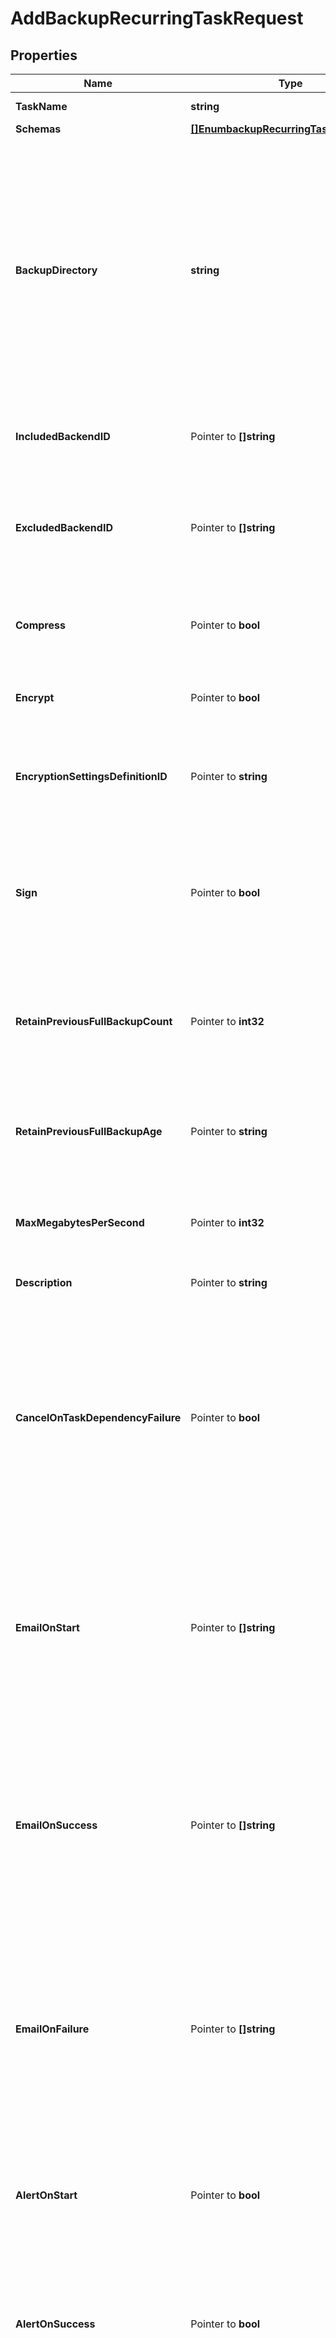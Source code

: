 # AddBackupRecurringTaskRequest

## Properties

Name | Type | Description | Notes
------------ | ------------- | ------------- | -------------
**TaskName** | **string** | Name of the new Recurring Task | 
**Schemas** | [**[]EnumbackupRecurringTaskSchemaUrn**](EnumbackupRecurringTaskSchemaUrn.md) |  | 
**BackupDirectory** | **string** | The directory in which backup files will be placed. When backing up a single backend, the backup files will be placed directly in this directory. When backing up multiple backends, the backup files for each backend will be placed in a subdirectory whose name is the corresponding backend ID. | 
**IncludedBackendID** | Pointer to **[]string** | The backend IDs of any backends that should be included in the backup. | [optional] 
**ExcludedBackendID** | Pointer to **[]string** | The backend IDs of any backends that should be excluded from the backup. All backends that support backups and are not listed will be included. | [optional] 
**Compress** | Pointer to **bool** | Indicates whether to compress the data as it is written into the backup. | [optional] 
**Encrypt** | Pointer to **bool** | Indicates whether to encrypt the data as it is written into the backup. | [optional] 
**EncryptionSettingsDefinitionID** | Pointer to **string** | The ID of an encryption settings definition to use to obtain the backup encryption key. | [optional] 
**Sign** | Pointer to **bool** | Indicates whether to cryptographically sign backups, which will make it possible to detect whether the backup has been altered since it was created. | [optional] 
**RetainPreviousFullBackupCount** | Pointer to **int32** | The minimum number of previous full backups that should be preserved after a new backup completes successfully. | [optional] 
**RetainPreviousFullBackupAge** | Pointer to **string** | The minimum age of previous full backups that should be preserved after a new backup completes successfully. | [optional] 
**MaxMegabytesPerSecond** | Pointer to **int32** | The maximum rate, in megabytes per second, at which backups should be written. | [optional] 
**Description** | Pointer to **string** | A description for this Recurring Task | [optional] 
**CancelOnTaskDependencyFailure** | Pointer to **bool** | Indicates whether an instance of this Recurring Task should be canceled if the task immediately before it in the recurring task chain fails to complete successfully (including if it is canceled by an administrator before it starts or while it is running). | [optional] 
**EmailOnStart** | Pointer to **[]string** | The email addresses to which a message should be sent whenever an instance of this Recurring Task starts running. If this option is used, then at least one smtp-server must be configured in the global configuration. | [optional] 
**EmailOnSuccess** | Pointer to **[]string** | The email addresses to which a message should be sent whenever an instance of this Recurring Task completes successfully. If this option is used, then at least one smtp-server must be configured in the global configuration. | [optional] 
**EmailOnFailure** | Pointer to **[]string** | The email addresses to which a message should be sent if an instance of this Recurring Task fails to complete successfully. If this option is used, then at least one smtp-server must be configured in the global configuration. | [optional] 
**AlertOnStart** | Pointer to **bool** | Indicates whether the server should generate an administrative alert whenever an instance of this Recurring Task starts running. | [optional] 
**AlertOnSuccess** | Pointer to **bool** | Indicates whether the server should generate an administrative alert whenever an instance of this Recurring Task completes successfully. | [optional] 
**AlertOnFailure** | Pointer to **bool** | Indicates whether the server should generate an administrative alert whenever an instance of this Recurring Task fails to complete successfully. | [optional] 

## Methods

### NewAddBackupRecurringTaskRequest

`func NewAddBackupRecurringTaskRequest(taskName string, schemas []EnumbackupRecurringTaskSchemaUrn, backupDirectory string, ) *AddBackupRecurringTaskRequest`

NewAddBackupRecurringTaskRequest instantiates a new AddBackupRecurringTaskRequest object
This constructor will assign default values to properties that have it defined,
and makes sure properties required by API are set, but the set of arguments
will change when the set of required properties is changed

### NewAddBackupRecurringTaskRequestWithDefaults

`func NewAddBackupRecurringTaskRequestWithDefaults() *AddBackupRecurringTaskRequest`

NewAddBackupRecurringTaskRequestWithDefaults instantiates a new AddBackupRecurringTaskRequest object
This constructor will only assign default values to properties that have it defined,
but it doesn't guarantee that properties required by API are set

### GetTaskName

`func (o *AddBackupRecurringTaskRequest) GetTaskName() string`

GetTaskName returns the TaskName field if non-nil, zero value otherwise.

### GetTaskNameOk

`func (o *AddBackupRecurringTaskRequest) GetTaskNameOk() (*string, bool)`

GetTaskNameOk returns a tuple with the TaskName field if it's non-nil, zero value otherwise
and a boolean to check if the value has been set.

### SetTaskName

`func (o *AddBackupRecurringTaskRequest) SetTaskName(v string)`

SetTaskName sets TaskName field to given value.


### GetSchemas

`func (o *AddBackupRecurringTaskRequest) GetSchemas() []EnumbackupRecurringTaskSchemaUrn`

GetSchemas returns the Schemas field if non-nil, zero value otherwise.

### GetSchemasOk

`func (o *AddBackupRecurringTaskRequest) GetSchemasOk() (*[]EnumbackupRecurringTaskSchemaUrn, bool)`

GetSchemasOk returns a tuple with the Schemas field if it's non-nil, zero value otherwise
and a boolean to check if the value has been set.

### SetSchemas

`func (o *AddBackupRecurringTaskRequest) SetSchemas(v []EnumbackupRecurringTaskSchemaUrn)`

SetSchemas sets Schemas field to given value.


### GetBackupDirectory

`func (o *AddBackupRecurringTaskRequest) GetBackupDirectory() string`

GetBackupDirectory returns the BackupDirectory field if non-nil, zero value otherwise.

### GetBackupDirectoryOk

`func (o *AddBackupRecurringTaskRequest) GetBackupDirectoryOk() (*string, bool)`

GetBackupDirectoryOk returns a tuple with the BackupDirectory field if it's non-nil, zero value otherwise
and a boolean to check if the value has been set.

### SetBackupDirectory

`func (o *AddBackupRecurringTaskRequest) SetBackupDirectory(v string)`

SetBackupDirectory sets BackupDirectory field to given value.


### GetIncludedBackendID

`func (o *AddBackupRecurringTaskRequest) GetIncludedBackendID() []string`

GetIncludedBackendID returns the IncludedBackendID field if non-nil, zero value otherwise.

### GetIncludedBackendIDOk

`func (o *AddBackupRecurringTaskRequest) GetIncludedBackendIDOk() (*[]string, bool)`

GetIncludedBackendIDOk returns a tuple with the IncludedBackendID field if it's non-nil, zero value otherwise
and a boolean to check if the value has been set.

### SetIncludedBackendID

`func (o *AddBackupRecurringTaskRequest) SetIncludedBackendID(v []string)`

SetIncludedBackendID sets IncludedBackendID field to given value.

### HasIncludedBackendID

`func (o *AddBackupRecurringTaskRequest) HasIncludedBackendID() bool`

HasIncludedBackendID returns a boolean if a field has been set.

### GetExcludedBackendID

`func (o *AddBackupRecurringTaskRequest) GetExcludedBackendID() []string`

GetExcludedBackendID returns the ExcludedBackendID field if non-nil, zero value otherwise.

### GetExcludedBackendIDOk

`func (o *AddBackupRecurringTaskRequest) GetExcludedBackendIDOk() (*[]string, bool)`

GetExcludedBackendIDOk returns a tuple with the ExcludedBackendID field if it's non-nil, zero value otherwise
and a boolean to check if the value has been set.

### SetExcludedBackendID

`func (o *AddBackupRecurringTaskRequest) SetExcludedBackendID(v []string)`

SetExcludedBackendID sets ExcludedBackendID field to given value.

### HasExcludedBackendID

`func (o *AddBackupRecurringTaskRequest) HasExcludedBackendID() bool`

HasExcludedBackendID returns a boolean if a field has been set.

### GetCompress

`func (o *AddBackupRecurringTaskRequest) GetCompress() bool`

GetCompress returns the Compress field if non-nil, zero value otherwise.

### GetCompressOk

`func (o *AddBackupRecurringTaskRequest) GetCompressOk() (*bool, bool)`

GetCompressOk returns a tuple with the Compress field if it's non-nil, zero value otherwise
and a boolean to check if the value has been set.

### SetCompress

`func (o *AddBackupRecurringTaskRequest) SetCompress(v bool)`

SetCompress sets Compress field to given value.

### HasCompress

`func (o *AddBackupRecurringTaskRequest) HasCompress() bool`

HasCompress returns a boolean if a field has been set.

### GetEncrypt

`func (o *AddBackupRecurringTaskRequest) GetEncrypt() bool`

GetEncrypt returns the Encrypt field if non-nil, zero value otherwise.

### GetEncryptOk

`func (o *AddBackupRecurringTaskRequest) GetEncryptOk() (*bool, bool)`

GetEncryptOk returns a tuple with the Encrypt field if it's non-nil, zero value otherwise
and a boolean to check if the value has been set.

### SetEncrypt

`func (o *AddBackupRecurringTaskRequest) SetEncrypt(v bool)`

SetEncrypt sets Encrypt field to given value.

### HasEncrypt

`func (o *AddBackupRecurringTaskRequest) HasEncrypt() bool`

HasEncrypt returns a boolean if a field has been set.

### GetEncryptionSettingsDefinitionID

`func (o *AddBackupRecurringTaskRequest) GetEncryptionSettingsDefinitionID() string`

GetEncryptionSettingsDefinitionID returns the EncryptionSettingsDefinitionID field if non-nil, zero value otherwise.

### GetEncryptionSettingsDefinitionIDOk

`func (o *AddBackupRecurringTaskRequest) GetEncryptionSettingsDefinitionIDOk() (*string, bool)`

GetEncryptionSettingsDefinitionIDOk returns a tuple with the EncryptionSettingsDefinitionID field if it's non-nil, zero value otherwise
and a boolean to check if the value has been set.

### SetEncryptionSettingsDefinitionID

`func (o *AddBackupRecurringTaskRequest) SetEncryptionSettingsDefinitionID(v string)`

SetEncryptionSettingsDefinitionID sets EncryptionSettingsDefinitionID field to given value.

### HasEncryptionSettingsDefinitionID

`func (o *AddBackupRecurringTaskRequest) HasEncryptionSettingsDefinitionID() bool`

HasEncryptionSettingsDefinitionID returns a boolean if a field has been set.

### GetSign

`func (o *AddBackupRecurringTaskRequest) GetSign() bool`

GetSign returns the Sign field if non-nil, zero value otherwise.

### GetSignOk

`func (o *AddBackupRecurringTaskRequest) GetSignOk() (*bool, bool)`

GetSignOk returns a tuple with the Sign field if it's non-nil, zero value otherwise
and a boolean to check if the value has been set.

### SetSign

`func (o *AddBackupRecurringTaskRequest) SetSign(v bool)`

SetSign sets Sign field to given value.

### HasSign

`func (o *AddBackupRecurringTaskRequest) HasSign() bool`

HasSign returns a boolean if a field has been set.

### GetRetainPreviousFullBackupCount

`func (o *AddBackupRecurringTaskRequest) GetRetainPreviousFullBackupCount() int32`

GetRetainPreviousFullBackupCount returns the RetainPreviousFullBackupCount field if non-nil, zero value otherwise.

### GetRetainPreviousFullBackupCountOk

`func (o *AddBackupRecurringTaskRequest) GetRetainPreviousFullBackupCountOk() (*int32, bool)`

GetRetainPreviousFullBackupCountOk returns a tuple with the RetainPreviousFullBackupCount field if it's non-nil, zero value otherwise
and a boolean to check if the value has been set.

### SetRetainPreviousFullBackupCount

`func (o *AddBackupRecurringTaskRequest) SetRetainPreviousFullBackupCount(v int32)`

SetRetainPreviousFullBackupCount sets RetainPreviousFullBackupCount field to given value.

### HasRetainPreviousFullBackupCount

`func (o *AddBackupRecurringTaskRequest) HasRetainPreviousFullBackupCount() bool`

HasRetainPreviousFullBackupCount returns a boolean if a field has been set.

### GetRetainPreviousFullBackupAge

`func (o *AddBackupRecurringTaskRequest) GetRetainPreviousFullBackupAge() string`

GetRetainPreviousFullBackupAge returns the RetainPreviousFullBackupAge field if non-nil, zero value otherwise.

### GetRetainPreviousFullBackupAgeOk

`func (o *AddBackupRecurringTaskRequest) GetRetainPreviousFullBackupAgeOk() (*string, bool)`

GetRetainPreviousFullBackupAgeOk returns a tuple with the RetainPreviousFullBackupAge field if it's non-nil, zero value otherwise
and a boolean to check if the value has been set.

### SetRetainPreviousFullBackupAge

`func (o *AddBackupRecurringTaskRequest) SetRetainPreviousFullBackupAge(v string)`

SetRetainPreviousFullBackupAge sets RetainPreviousFullBackupAge field to given value.

### HasRetainPreviousFullBackupAge

`func (o *AddBackupRecurringTaskRequest) HasRetainPreviousFullBackupAge() bool`

HasRetainPreviousFullBackupAge returns a boolean if a field has been set.

### GetMaxMegabytesPerSecond

`func (o *AddBackupRecurringTaskRequest) GetMaxMegabytesPerSecond() int32`

GetMaxMegabytesPerSecond returns the MaxMegabytesPerSecond field if non-nil, zero value otherwise.

### GetMaxMegabytesPerSecondOk

`func (o *AddBackupRecurringTaskRequest) GetMaxMegabytesPerSecondOk() (*int32, bool)`

GetMaxMegabytesPerSecondOk returns a tuple with the MaxMegabytesPerSecond field if it's non-nil, zero value otherwise
and a boolean to check if the value has been set.

### SetMaxMegabytesPerSecond

`func (o *AddBackupRecurringTaskRequest) SetMaxMegabytesPerSecond(v int32)`

SetMaxMegabytesPerSecond sets MaxMegabytesPerSecond field to given value.

### HasMaxMegabytesPerSecond

`func (o *AddBackupRecurringTaskRequest) HasMaxMegabytesPerSecond() bool`

HasMaxMegabytesPerSecond returns a boolean if a field has been set.

### GetDescription

`func (o *AddBackupRecurringTaskRequest) GetDescription() string`

GetDescription returns the Description field if non-nil, zero value otherwise.

### GetDescriptionOk

`func (o *AddBackupRecurringTaskRequest) GetDescriptionOk() (*string, bool)`

GetDescriptionOk returns a tuple with the Description field if it's non-nil, zero value otherwise
and a boolean to check if the value has been set.

### SetDescription

`func (o *AddBackupRecurringTaskRequest) SetDescription(v string)`

SetDescription sets Description field to given value.

### HasDescription

`func (o *AddBackupRecurringTaskRequest) HasDescription() bool`

HasDescription returns a boolean if a field has been set.

### GetCancelOnTaskDependencyFailure

`func (o *AddBackupRecurringTaskRequest) GetCancelOnTaskDependencyFailure() bool`

GetCancelOnTaskDependencyFailure returns the CancelOnTaskDependencyFailure field if non-nil, zero value otherwise.

### GetCancelOnTaskDependencyFailureOk

`func (o *AddBackupRecurringTaskRequest) GetCancelOnTaskDependencyFailureOk() (*bool, bool)`

GetCancelOnTaskDependencyFailureOk returns a tuple with the CancelOnTaskDependencyFailure field if it's non-nil, zero value otherwise
and a boolean to check if the value has been set.

### SetCancelOnTaskDependencyFailure

`func (o *AddBackupRecurringTaskRequest) SetCancelOnTaskDependencyFailure(v bool)`

SetCancelOnTaskDependencyFailure sets CancelOnTaskDependencyFailure field to given value.

### HasCancelOnTaskDependencyFailure

`func (o *AddBackupRecurringTaskRequest) HasCancelOnTaskDependencyFailure() bool`

HasCancelOnTaskDependencyFailure returns a boolean if a field has been set.

### GetEmailOnStart

`func (o *AddBackupRecurringTaskRequest) GetEmailOnStart() []string`

GetEmailOnStart returns the EmailOnStart field if non-nil, zero value otherwise.

### GetEmailOnStartOk

`func (o *AddBackupRecurringTaskRequest) GetEmailOnStartOk() (*[]string, bool)`

GetEmailOnStartOk returns a tuple with the EmailOnStart field if it's non-nil, zero value otherwise
and a boolean to check if the value has been set.

### SetEmailOnStart

`func (o *AddBackupRecurringTaskRequest) SetEmailOnStart(v []string)`

SetEmailOnStart sets EmailOnStart field to given value.

### HasEmailOnStart

`func (o *AddBackupRecurringTaskRequest) HasEmailOnStart() bool`

HasEmailOnStart returns a boolean if a field has been set.

### GetEmailOnSuccess

`func (o *AddBackupRecurringTaskRequest) GetEmailOnSuccess() []string`

GetEmailOnSuccess returns the EmailOnSuccess field if non-nil, zero value otherwise.

### GetEmailOnSuccessOk

`func (o *AddBackupRecurringTaskRequest) GetEmailOnSuccessOk() (*[]string, bool)`

GetEmailOnSuccessOk returns a tuple with the EmailOnSuccess field if it's non-nil, zero value otherwise
and a boolean to check if the value has been set.

### SetEmailOnSuccess

`func (o *AddBackupRecurringTaskRequest) SetEmailOnSuccess(v []string)`

SetEmailOnSuccess sets EmailOnSuccess field to given value.

### HasEmailOnSuccess

`func (o *AddBackupRecurringTaskRequest) HasEmailOnSuccess() bool`

HasEmailOnSuccess returns a boolean if a field has been set.

### GetEmailOnFailure

`func (o *AddBackupRecurringTaskRequest) GetEmailOnFailure() []string`

GetEmailOnFailure returns the EmailOnFailure field if non-nil, zero value otherwise.

### GetEmailOnFailureOk

`func (o *AddBackupRecurringTaskRequest) GetEmailOnFailureOk() (*[]string, bool)`

GetEmailOnFailureOk returns a tuple with the EmailOnFailure field if it's non-nil, zero value otherwise
and a boolean to check if the value has been set.

### SetEmailOnFailure

`func (o *AddBackupRecurringTaskRequest) SetEmailOnFailure(v []string)`

SetEmailOnFailure sets EmailOnFailure field to given value.

### HasEmailOnFailure

`func (o *AddBackupRecurringTaskRequest) HasEmailOnFailure() bool`

HasEmailOnFailure returns a boolean if a field has been set.

### GetAlertOnStart

`func (o *AddBackupRecurringTaskRequest) GetAlertOnStart() bool`

GetAlertOnStart returns the AlertOnStart field if non-nil, zero value otherwise.

### GetAlertOnStartOk

`func (o *AddBackupRecurringTaskRequest) GetAlertOnStartOk() (*bool, bool)`

GetAlertOnStartOk returns a tuple with the AlertOnStart field if it's non-nil, zero value otherwise
and a boolean to check if the value has been set.

### SetAlertOnStart

`func (o *AddBackupRecurringTaskRequest) SetAlertOnStart(v bool)`

SetAlertOnStart sets AlertOnStart field to given value.

### HasAlertOnStart

`func (o *AddBackupRecurringTaskRequest) HasAlertOnStart() bool`

HasAlertOnStart returns a boolean if a field has been set.

### GetAlertOnSuccess

`func (o *AddBackupRecurringTaskRequest) GetAlertOnSuccess() bool`

GetAlertOnSuccess returns the AlertOnSuccess field if non-nil, zero value otherwise.

### GetAlertOnSuccessOk

`func (o *AddBackupRecurringTaskRequest) GetAlertOnSuccessOk() (*bool, bool)`

GetAlertOnSuccessOk returns a tuple with the AlertOnSuccess field if it's non-nil, zero value otherwise
and a boolean to check if the value has been set.

### SetAlertOnSuccess

`func (o *AddBackupRecurringTaskRequest) SetAlertOnSuccess(v bool)`

SetAlertOnSuccess sets AlertOnSuccess field to given value.

### HasAlertOnSuccess

`func (o *AddBackupRecurringTaskRequest) HasAlertOnSuccess() bool`

HasAlertOnSuccess returns a boolean if a field has been set.

### GetAlertOnFailure

`func (o *AddBackupRecurringTaskRequest) GetAlertOnFailure() bool`

GetAlertOnFailure returns the AlertOnFailure field if non-nil, zero value otherwise.

### GetAlertOnFailureOk

`func (o *AddBackupRecurringTaskRequest) GetAlertOnFailureOk() (*bool, bool)`

GetAlertOnFailureOk returns a tuple with the AlertOnFailure field if it's non-nil, zero value otherwise
and a boolean to check if the value has been set.

### SetAlertOnFailure

`func (o *AddBackupRecurringTaskRequest) SetAlertOnFailure(v bool)`

SetAlertOnFailure sets AlertOnFailure field to given value.

### HasAlertOnFailure

`func (o *AddBackupRecurringTaskRequest) HasAlertOnFailure() bool`

HasAlertOnFailure returns a boolean if a field has been set.


[[Back to Model list]](../README.md#documentation-for-models) [[Back to API list]](../README.md#documentation-for-api-endpoints) [[Back to README]](../README.md)



